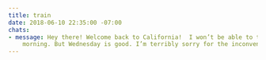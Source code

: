 ```yaml
---
title: train
date: 2018-06-10 22:35:00 -07:00
chats:
- message: Hey there! Welcome back to California!  I won’t be able to train you tomorrow
    morning. But Wednesday is good. I’m terribly sorry for the inconvenience
---
```


